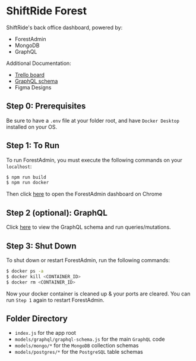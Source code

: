 # ShiftRide Forest

ShiftRide's back office dashboard, powered by:

- ForestAdmin
- MongoDB
- GraphQL

Additional Documentation:

- [Trello board](https://trello.com/b/B1wqfLTR/shiftride-tech)
- [GraphQL schema](http://localhost:6010/graphiql)
- Figma Designs

## Step 0: Prerequisites

Be sure to have a `.env` file at your folder root, and have `Docker Desktop` installed on your OS.

## Step 1: To Run

To run ForestAdmin, you must execute the following commands on your `localhost`:

```bash
$ npm run build
$ npm run docker
```

Then click [here](http://app.forestadmin.com/43840/dashboard/79068) to open the ForestAdmin dashboard on Chrome

## Step 2 (optional): GraphQL

Click [here](http://localhost:6010/graphiql) to view the GraphQL schema and run queries/mutations.

## Step 3: Shut Down

To shut down or restart ForestAdmin, run the following commands:

```bash
$ docker ps -a
$ docker kill <CONTAINER_ID>
$ docker rm <CONTAINER_ID>
```

Now your docker container is cleaned up & your ports are cleared. You can run `Step 1` again to restart ForestAdmin.

## Folder Directory

- `index.js` for the app root
- `models/graphql/graphql-schema.js` for the main `GraphQL` code
- `models/mongo/*` for the `MongoDB` collection schemas
- `models/postgres/*` for the `PostgreSQL` table schemas
